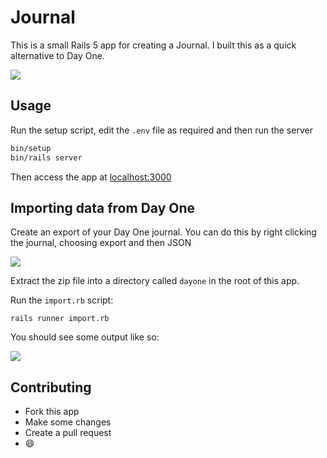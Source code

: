 # Journal

This is a small Rails 5 app for creating a Journal. I built this as a quick
alternative to Day One.

![](https://files.deanpcmad.com/2016/N78jkgV5Nr.png)

## Usage

Run the setup script, edit the `.env` file as required and then run the server

```bash
bin/setup
bin/rails server
```

Then access the app at [localhost:3000](http://localhost:3000)

## Importing data from Day One

Create an export of your Day One journal. You can do this by right clicking the
journal, choosing export and then JSON

![](https://files.deanpcmad.com/2016/w6eWBUmNLV.png)

Extract the zip file into a directory called `dayone` in the root of this app.

Run the `import.rb` script:

```
rails runner import.rb
```

You should see some output like so:

![](https://files.deanpcmad.com/2016/Xw3GZE573T.png)

## Contributing

- Fork this app
- Make some changes
- Create a pull request
- :smile:
